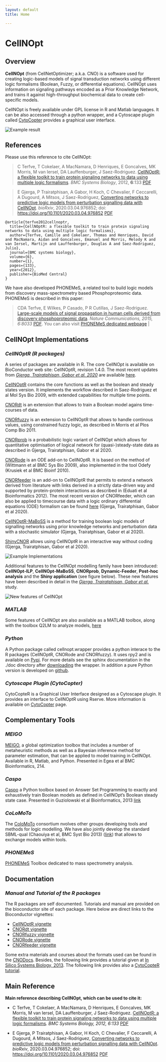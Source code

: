 ```yaml
---
layout: default
title: Home

---
```



# CellNOpt

## Overview
**CellNOpt** (from CellNetOptimizer; a.k.a. CNO) is a software used for creating logic-based models of signal transduction networks using different logic formalisms (Boolean, Fuzzy, or differential equations). CellNOpt uses information on signaling pathways encoded as a Prior Knowledge Network, and trains it against high-throughput biochemical data to create cell-specific models.

CellNOpt is freely available under GPL license in R and Matlab languages. It can be also accessed through a python wrapper, and a Cytoscape plugin called [CytoCopter](http://www.cellnopt.org/7_CytoCopter/) provides a graphical user interface.

<img src="{{ site.url }}{{ site.baseurl }}public/index1.png" alt="Example result">




## References
Please use this reference to cite CellNOpt:

> C Terfve, T Cokelaer, A MacNamara, D Henriques, E Goncalves, MK Morris, M van Iersel, DA Lauffenburger, J Saez-Rodriguez. [CellNOptR: a flexible toolkit to train protein signaling networks to data using multiple logic formalisms](http://www.biomedcentral.com/1752-0509/6/133/abstract). _BMC Systems Biology_, 2012, **6**:133 [PDF](http://www.biomedcentral.com/content/pdf/1752-0509-6-133.pdf)

> E Gjerga, P Trairatphisan, A Gabor, H Koch, C Chevalier, F Ceccarelli, A Dugourd, A Mitsos, J Saez-Rodriguez, [Converting networks to predictive logic models from perturbation signalling data with CellNOpt](https://www.biorxiv.org/content/10.1101/2020.03.04.976852v1). _bioRxiv_, 2020.03.04.976852; doi: https://doi.org/10.1101/2020.03.04.976852 [PDF](https://www.biorxiv.org/content/10.1101/2020.03.04.976852v1.full.pdf)

```
@article{terfve2012cellnoptr,
  title={CellNOptR: a flexible toolkit to train protein signaling networks to data using multiple logic formalisms},
  author={Terfve, Camille and Cokelaer, Thomas and Henriques, David and MacNamara, Aidan and Goncalves, Emanuel and Morris, Melody K and van Iersel, Martijn and Lauffenburger, Douglas A and Saez-Rodriguez, Julio},
  journal={BMC systems biology},
  volume={6},
  number={1},
  pages={133},
  year={2012},
  publisher={BioMed Central}
}
```

We have also developed PHONEMeS, a related tool to build logic models from discovery mass-spectrometry based Phosphoproteomic data. PHONEMeS is described in this paper:
 > CDA Terfve, E Wilkes, P Casado, P R Cutillas, J Saez-Rodriguez. [Large-scale models of signal propagation in human cells derived from discovery phosphoproteomic data](http://www.nature.com/ncomms/2015/150910/ncomms9033/full/ncomms9033.html). _Nature Communications, 2015, 6:8033_ [PDF](http://www.nature.com/ncomms/2015/150910/ncomms9033/pdf/ncomms9033.pdf). You can also visit [PHONEMeS dedicated webpage](https://saezlab.github.io/PHONEMeS/) |


## CellNOpt Implementations

### _CellNOptR (R packages)_
A series of packages are available in R. The core CellNOpt is available on BioConductor web site: CellNOptR, revision 1.4.0. The most recent updates from [_Gjerga, Trairatphisan, Gabor et al. 2020_](https://www.biorxiv.org/content/10.1101/2020.03.04.976852v1) are available [here](https://github.com/saezlab/cellnopt).

[CellNOptR](http://www.bioconductor.org/packages/release/bioc/html/CellNOptR.html) contains the core functions as well as the boolean and steady states version. It implements the workflow described in Saez-Rodriguez et al Mol Sys Bio 2009, with extended capabilities for multiple time points.

[CNORdt](http://www.bioconductor.org/packages/release/bioc/html/CNORdt.html) is an extension that allows to train a Boolean model agains time-courses of data.

[CNORfuzzy](http://www.bioconductor.org/packages/release/bioc/html/CNORfuzzy.html) is an extension to CellNOptR that allows to handle continous values, using constrained fuzzy logic, as described in Morris et al Plos Comp Bio 2011.

[CNORprob](https://github.com/saezlab/CNORprob) is a probabilistic logic variant of CellNOpt which allows for quantitative optimisation of logical network for (quasi-)steady-state data as described in Gjerga, Trairatphisan, Gabor et al 2020.

[CNORode](http://www.bioconductor.org/packages/release/bioc/html/CNORode.html) is an ODE add-on to CellNOptR. It is based on the method of (Wittmann et al BMC Sys Bio 2009), also implemented in the tool Odefy (Krusiek et al BMC Bioinf 2010).

[CNORfeeder](http://www.bioconductor.org/packages/release/bioc/html/CNORfeeder.html) is an add-on to CellNOptR that permits to extend a network derived from literature with links derived in a strictly data-driven way and supported by protein-protein interactions as described in (Eduati et al Bioinformatics 2012). The most recent version of CNORfeeder, which can also be applied to timecourse data with a logic ordinary differential equations (ODE) formalism can be found [here](https://github.com/saezlab/CellNOpt-Feeder) (Gjerga, Trairatphisan, Gabor et al 2020).

[CellNOptR-MaBoSS](https://github.com/saezlab/CellNOptR-MaBoSS) is a method for training boolean logic models of signalling networks using prior knowledge networks and perturbation data with a stochastic simulator (Gjerga, Trairatphisan, Gabor et al 2020).

[ShinyCNOR](https://saezlab.shinyapps.io/shinycnor/) allows using CellNOptR in an interactive way without coding (Gjerga, Trairatphisan, Gabor et al 2020).

<img src="{{ site.url }}{{ site.baseurl }}public/indexImpl.png" alt="Example Implementations">

Additional features to the CellNOpt modelling family have been introduced: **CellNOpt-ILP**, **CellNOpt-MaBoSS**, **CNORprob**, **Dynamic-Feeder**, **Post-hoc analysis** and the **Shiny application** (see figure below). These new features have been described in detail in the _[Gjerga, Trairatphisan, Gabor et al.]((https://www.biorxiv.org/content/10.1101/2020.03.04.976852v1))_ study.

<img src="{{ site.url }}{{ site.baseurl }}public/CNOv2.jpeg" alt="New features of CellNOpt">


### _MATLAB_
Some features of CellNOpt are also available as a MATLAB toolbox, along with the toolbox Q2LM to analyze models, [here](https://github.com/saezlab/MATLAB-CellNOpt)

### _Python_
A Python package called cellnopt.wrapper provides a python interace to the R packages (CellNOptR, CNORode and CNORfuzzy). It uses rpy2 and is available on [Pypi](http://pypi.python.org/pypi/cellnopt.wrapper/). For more details see the sphinx documentation in the ./doc directory after [downloading](https://pypi.python.org/packages/19/3b/d681c432cebbe482c472eb211a6e4de5fc3e444918be4f173335da769762/cellnopt.wrapper-1.0.5.tar.gz#md5=2828b8498acd4a49e7ec2f9fe19aa551) the wrapper. In addition a pure Python version is developed on [github](http://github.com/cellnopt/cellnopt).

### _Cytoscape Plugin (CytoCopter)_
CytoCopteR is a Graphical User Interface designed as a Cytoscape plugin. It provides an interface to CellNOptR using Rserve. More information is available on [CytoCopter](http://www.cellnopt.org/7_CytoCopter/) page.


## Complementary Tools

### _MEIGO_
[MEIGO](http://www.iim.csic.es/~gingproc/meigo.html), a global optimization toolbox that includes a number of metaheuristic methods as well as a Bayesian inference method for parameter estimation, that can be applied to model training in CellNOpt. Available in R, Matlab, and Python. Presented in Egea et al BMC Bioinformatics, 214.

### _Caspo_
[Caspo](http://bioasp.github.io/caspo/) a Python toolbox based on Answer Set Programming to exactly and exhaustively train Boolean models as defined in CellNOpt’s Boolean steady state case. Presented in Guziolowski et al Bioinformatics, 2013 [link](http://bioinformatics.oxfordjournals.org/content/29/18/2320.long)

### _CoLoMoTo_
The [ColoMoTo](http://www.colomoto.org/) consortium nvolves other groups developing tools and methods for logic modelling. We have also jointly develop the standard SBML-qual (Chaouiya et al, BMC Syst Bio 2013) ([link](http://www.colomoto.org/)) that allows to exchange models within tools.

### _PHONEMeS_
[PHONEMeS](http://saezlab.github.io/PHONEMeS/) Toolbox dedicated to mass spectrometry analysis.


## Documentation

### _Manual and Tutorial of the R packages_
The R packages are self documented. Tutorials and manual are provided on the bioconductor site of each package. Here below are direct links to the Bioconductor vignettes:

* [CellNOptR vignette](http://www.bioconductor.org/packages/release/bioc/vignettes/CellNOptR/inst/doc/CellNOptR-vignette.pdf)
* [CNORdt vignette](http://www.bioconductor.org/packages/release/bioc/vignettes/CNORdt/inst/doc/CNORdt-vignette.pdf)
* [CNORfuzzy vignette](http://www.bioconductor.org/packages/release/bioc/vignettes/CNORfuzzy/inst/doc/CNORfuzzy-vignette.pdf)
* [CNORode vignette](http://www.bioconductor.org/packages/release/bioc/vignettes/CNORode/inst/doc/CNORode-vignette.pdf)
* [CNORfeeder vignette](http://www.bioconductor.org/packages/release/bioc/vignettes/CNORfeeder/inst/doc/CNORfeeder-vignette.pdf)

Some extra materials and courses about the formats used can be found in the [CNODocs](http://www.cellnopt.org/6_CNODocs/). Besides, the following link provides a tutorial given at [In Silico Systems Biology, 2013](http://nbviewer.jupyter.org/github/saezlab/cellnopt/blob/gh-pages/public/tutorial_wtac_2013.pdf). The following link provides also a [CytoCopteR tutorial](http://nbviewer.jupyter.org/github/saezlab/cellnopt/blob/gh-pages/public/CytocopterManual.pdf).


## Main Reference
**Main reference describing CellNOpt, which can be used to cite it:** 

+ C Terfve, T Cokelaer, A MacNamara, D Henriques, E Goncalves, MK Morris, M van Iersel, DA Lauffenburger, J Saez-Rodriguez. [CellNOptR: a flexible toolkit to train protein signaling networks to data using multiple logic formalisms](http://www.biomedcentral.com/1752-0509/6/133/abstract). _BMC Systems Biology, 2012, 6:133_ [PDF](http://www.biomedcentral.com/content/pdf/1752-0509-6-133.pdf)

+ E Gjerga, P Trairatphisan, A Gabor, H Koch, C Chevalier, F Ceccarelli, A Dugourd, A Mitsos, J Saez-Rodriguez, [Converting networks to predictive logic models from perturbation signalling data with CellNOpt](https://www.biorxiv.org/content/10.1101/2020.03.04.976852v1). _bioRxiv_, 2020.03.04.976852; doi: https://doi.org/10.1101/2020.03.04.976852 [PDF](https://www.biorxiv.org/content/10.1101/2020.03.04.976852v1.full.pdf)
